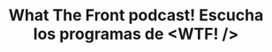 ---
title: What The Front podcast! Escucha los programas de <WTF! />
description: Escucha todos los programas del podcast sobre frontend WhatTheFront de @midudev.
type: page
layout: what-the-front
---